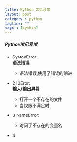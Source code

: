 ```yaml
---
title: Python 常见异常
layout: post
category : python
tagline: ""
tags : [python]
---
```

##### Python常见异常
- SyntaxError:  
	**语法错误**
	- 语法错误,使用了错误的缩进

- 2 IOEror:  
	**输入/输出异常**
	- 打开一个不存在的文件
    - 当权限不满足时
- 3 NameError:  
	- 访问了不存在的变量名

- 4